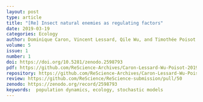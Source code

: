 ```yaml
---
layout: post
type: article
title: "[Re] Insect natural enemies as regulating factors" 
date: 2019-03-19
categories: Ecology
author: Dominique Caron, Vincent Lessard, Qile Wu, and Timothée Poisot
volume: 5
issue: 1
number: 1
doi: https://doi.org/10.5281/zenodo.2598793
pdf: https://github.com/ReScience-Archives/Caron-Lessard-Wu-Poisot-2019/blob/master/article/Caron-Lessard-Wu-Poisot-2019.pdf
repository: https://github.com/ReScience-Archives/Caron-Lessard-Wu-Poisot-2019
review: https://github.com/ReScience/ReScience-submission/pull/50
zenodo: https://zenodo.org/record/2598793
keywords:  population dynamics, ecology, stochastic models
---
```

